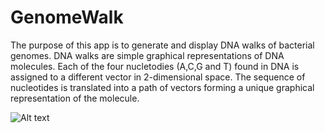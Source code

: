 # GenomeWalk

The purpose of this app is to generate and display DNA walks of bacterial genomes. 
DNA walks are simple graphical representations of DNA molecules.
Each of the four nucletodies (A,C,G and T) found in DNA is assigned to a different vector in 2-dimensional space. The sequence of nucleotides is translated into a path of vectors forming a unique graphical representation of the molecule.

![Alt text](http://digiomics.github.io/GenomeWalk/img/EcEDL9331.svg)
